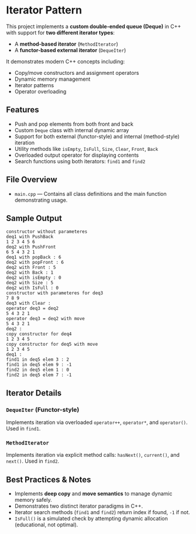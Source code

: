 # Iterator Pattern

This project implements a **custom double-ended queue (Deque)** in C++ with support for **two different iterator types**:
- A **method-based iterator** (`MethodIterator`)
- A **functor-based external iterator** (`DequeIter`)

It demonstrates modern C++ concepts including:
- Copy/move constructors and assignment operators
- Dynamic memory management
- Iterator patterns
- Operator overloading

## Features

- Push and pop elements from both front and back
- Custom `Deque` class with internal dynamic array
- Support for both external (functor-style) and internal (method-style) iteration
- Utility methods like `isEmpty`, `IsFull`, `Size`, `Clear`, `Front`, `Back`
- Overloaded output operator for displaying contents
- Search functions using both iterators: `find1` and `find2`

## File Overview

- `main.cpp` — Contains all class definitions and the main function demonstrating usage.

## Sample Output

```text
constructor without parameteres
deq1 with PushBack
1 2 3 4 5 6
deq2 with PushFront
6 5 4 3 2 1
deq1 with popBack : 6
deq2 with popFront : 6
deq2 with Front : 5
deq2 with Back : 1
deq2 with isEmpty : 0
deq2 with Size : 5
deq2 with IsFull : 0
constructor with parameteres for deq3
7 8 9
deq3 with Clear :
operator deq3 = deq2
5 4 3 2 1
operator deq3 = deq2 with move
5 4 3 2 1
deq2 :
copy constructor for deq4
1 2 3 4 5
copy constructor for deq5 with move
1 2 3 4 5
deq1 :
find1 in deq5 elem 3 : 2
find1 in deq5 elem 9 : -1
find2 in deq5 elem 1 : 0
find2 in deq5 elem 7 : -1
```

## Iterator Details

### `DequeIter` (Functor-style)
Implements iteration via overloaded `operator++`, `operator*`, and `operator()`. Used in `find1`.

### `MethodIterator`
Implements iteration via explicit method calls: `hasNext()`, `current()`, and `next()`. Used in `find2`.

## Best Practices & Notes

- Implements **deep copy** and **move semantics** to manage dynamic memory safely.
- Demonstrates two distinct iterator paradigms in C++.
- Iterator search methods (`find1` and `find2`) return index if found, `-1` if not.
- `IsFull()` is a simulated check by attempting dynamic allocation (educational, not optimal).
